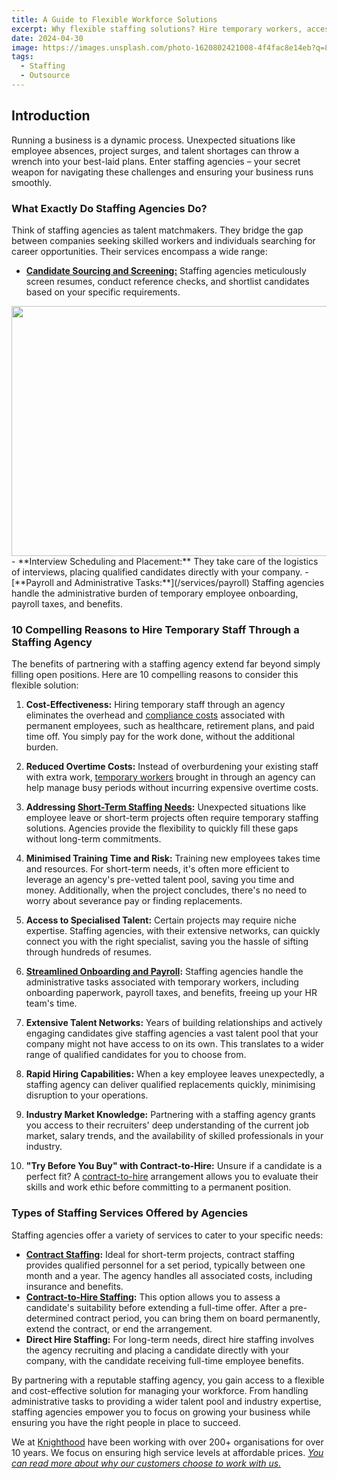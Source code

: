 ```yaml
---
title: A Guide to Flexible Workforce Solutions
excerpt: Why flexible staffing solutions? Hire temporary workers, access talent, & reduce costs with a staffing agency. Learn more!
date: 2024-04-30
image: https://images.unsplash.com/photo-1620802421008-4f4fac8e14eb?q=80&w=3474&auto=format&fit=crop&ixlib=rb-4.0.3&ixid=M3wxMjA3fDB8MHxwaG90by1wYWdlfHx8fGVufDB8fHx8fA%3D%3D
tags: 
  - Staffing
  - Outsource
---
```

## Introduction

Running a business is a dynamic process. Unexpected situations like employee absences, project surges, and talent shortages can throw a wrench into your best-laid plans. Enter staffing agencies – your secret weapon for navigating these challenges and ensuring your business runs smoothly.

### What Exactly Do Staffing Agencies Do?

Think of staffing agencies as talent matchmakers. They bridge the gap between companies seeking skilled workers and individuals searching for career opportunities. Their services encompass a wide range:


- [**Candidate Sourcing and Screening:**](/services/staffing/hs) Staffing agencies meticulously screen resumes, conduct reference checks, and shortlist candidates based on your specific requirements.
<Image src="https://images.unsplash.com/photo-1504328345606-18bbc8c9d7d1?q=80&w=3570&auto=format&fit=crop&ixlib=rb-4.0.3&ixid=M3wxMjA3fDB8MHxwaG90by1wYWdlfHx8fGVufDB8fHx8fA%3D%3D" width="600" height="400" className="mx-auto"/>
- **Interview Scheduling and Placement:** They take care of the logistics of interviews, placing qualified candidates directly with your company.
- [**Payroll and Administrative Tasks:**](/services/payroll) Staffing agencies handle the administrative burden of temporary employee onboarding, payroll taxes, and benefits.

### 10 Compelling Reasons to Hire Temporary Staff Through a Staffing Agency

The benefits of partnering with a staffing agency extend far beyond simply filling open positions. Here are 10 compelling reasons to consider this flexible solution:

1. **Cost-Effectiveness:** Hiring temporary staff through an agency eliminates the overhead and [compliance costs](/docs/intro) associated with permanent employees, such as healthcare, retirement plans, and paid time off. You simply pay for the work done, without the additional burden.
    
2. **Reduced Overtime Costs:** Instead of overburdening your existing staff with extra work, [temporary workers](/blog/temporary-staffing) brought in through an agency can help manage busy periods without incurring expensive overtime costs.
    
3. **Addressing [Short-Term Staffing Needs](/blog/flex-staffing):** Unexpected situations like employee leave or short-term projects often require temporary staffing solutions. Agencies provide the flexibility to quickly fill these gaps without long-term commitments.
    
4. **Minimised Training Time and Risk:** Training new employees takes time and resources. For short-term needs, it's often more efficient to leverage an agency's pre-vetted talent pool, saving you time and money. Additionally, when the project concludes, there's no need to worry about severance pay or finding replacements.
    
5. **Access to Specialised Talent:** Certain projects may require niche expertise. Staffing agencies, with their extensive networks, can quickly connect you with the right specialist, saving you the hassle of sifting through hundreds of resumes.
    
6. **[Streamlined Onboarding and Payroll](/services/payroll):** Staffing agencies handle the administrative tasks associated with temporary workers, including onboarding paperwork, payroll taxes, and benefits, freeing up your HR team's time.
    
7. **Extensive Talent Networks:** Years of building relationships and actively engaging candidates give staffing agencies a vast talent pool that your company might not have access to on its own. This translates to a wider range of qualified candidates for you to choose from.
    
8. **Rapid Hiring Capabilities:** When a key employee leaves unexpectedly, a staffing agency can deliver qualified replacements quickly, minimising disruption to your operations.
    
9. **Industry Market Knowledge:** Partnering with a staffing agency grants you access to their recruiters' deep understanding of the current job market, salary trends, and the availability of skilled professionals in your industry.
    
10. **"Try Before You Buy" with Contract-to-Hire:** Unsure if a candidate is a perfect fit? A [contract-to-hire](/docs/Employment/Contractual_Employee#employment-of-contract-labor) arrangement allows you to evaluate their skills and work ethic before committing to a permanent position.
    

### Types of Staffing Services Offered by Agencies

Staffing agencies offer a variety of services to cater to your specific needs:

- **[Contract Staffing](/services/staffing/cs):** Ideal for short-term projects, contract staffing provides qualified personnel for a set period, typically between one month and a year. The agency handles all associated costs, including insurance and benefits.
- **[Contract-to-Hire Staffing](/docs/Employment/FixedTerm):** This option allows you to assess a candidate's suitability before extending a full-time offer. After a pre-determined contract period, you can bring them on board permanently, extend the contract, or end the arrangement.
- **Direct Hire Staffing:** For long-term needs, direct hire staffing involves the agency recruiting and placing a candidate directly with your company, with the candidate receiving full-time employee benefits.

By partnering with a reputable staffing agency, you gain access to a flexible and cost-effective solution for managing your workforce. From handling administrative tasks to providing a wider talent pool and industry expertise, staffing agencies empower you to focus on growing your business while ensuring you have the right people in place to succeed.

We at [Knighthood](http://knighthood.co/) have been working with over 200+ organisations for over 10 years. We focus on ensuring high service levels at affordable prices. [_You can read more about why our customers choose to work with us._](http://knighthood.co/whyus)
